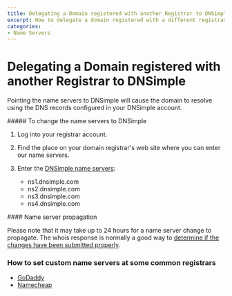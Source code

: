 ```yaml
---
title: Delegating a Domain registered with another Registrar to DNSimple
excerpt: How to delegate a domain registered with a different registrar to DNSimple name servers.
categories:
- Name Servers
---
```


# Delegating a Domain registered with another Registrar to DNSimple

Pointing the name servers to DNSimple will cause the domain to resolve using the DNS records configured in your DNSimple account.

<div class="section-steps" markdown="1">
##### To change the name servers to DNSimple

1.  Log into your registrar account.
1.  Find the place on your domain registrar's web site where you can enter our name servers.
1.  Enter the [DNSimple name servers](/articles/dnsimple-nameservers):

    - ns1.dnsimple.com
    - ns2.dnsimple.com
    - ns3.dnsimple.com
    - ns4.dnsimple.com
</div>

<note>
#### Name server propagation

Please note that it may take up to 24 hours for a name server change to propagate. The whois response is normally a good way to [determine if the changes have been submitted properly](/articles/domain-resolution-issues).
</note>

### How to set custom name servers at some common registrars

- [GoDaddy](https://uk.godaddy.com/help/set-custom-nameservers-for-domains-registered-with-us-12317)
- [Namecheap](https://www.namecheap.com/support/knowledgebase/article.aspx/767/10/how-can-i-change-the-nameservers-for-my-domain)
